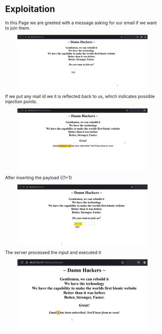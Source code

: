 # Exploitation

In this Page we are greeted with a message asking for our email if we want to join them.

<figure><img src="../../.gitbook/assets/2024-05-22 16_07_47-Mozilla Firefox.png" alt=""><figcaption></figcaption></figure>

If we put any mail id we it is reflected back to us, which indicates possible injection points.

<figure><img src="../../.gitbook/assets/2024-05-22 16_10_32-Mozilla Firefox.png" alt=""><figcaption></figcaption></figure>

After inserting the payload \{{1+1}

<figure><img src="../../.gitbook/assets/2024-05-22 16_20_04-Mozilla Firefox.png" alt=""><figcaption></figcaption></figure>

The server processed the input and executed it

<figure><img src="../../.gitbook/assets/2024-05-22 16_21_39-Mozilla Firefox.png" alt=""><figcaption></figcaption></figure>
